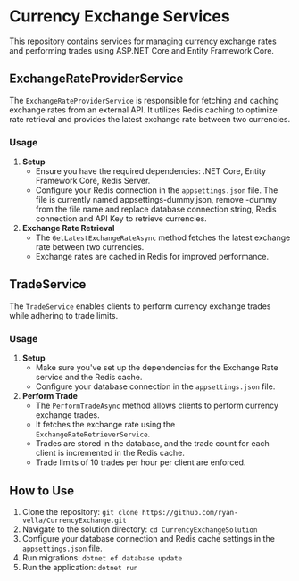 Currency Exchange Services
==========================

This repository contains services for managing currency exchange rates and performing trades using ASP.NET Core and Entity Framework Core.

ExchangeRateProviderService
---------------------------

The `ExchangeRateProviderService` is responsible for fetching and caching exchange rates from an external API. It utilizes Redis caching to optimize rate retrieval and provides the latest exchange rate between two currencies.

### Usage

1.  **Setup**
    *   Ensure you have the required dependencies: .NET Core, Entity Framework Core, Redis Server.
    *   Configure your Redis connection in the `appsettings.json` file. The file is currently named appsettings-dummy.json, remove -dummy from the file name and replace database connection string, Redis connection and API Key to retrieve currencies.
2.  **Exchange Rate Retrieval**
    *   The `GetLatestExchangeRateAsync` method fetches the latest exchange rate between two currencies.
    *   Exchange rates are cached in Redis for improved performance.

TradeService
------------

The `TradeService` enables clients to perform currency exchange trades while adhering to trade limits.

### Usage

1.  **Setup**
    *   Make sure you've set up the dependencies for the Exchange Rate service and the Redis cache.
    *   Configure your database connection in the `appsettings.json` file.
2.  **Perform Trade**
    *   The `PerformTradeAsync` method allows clients to perform currency exchange trades.
    *   It fetches the exchange rate using the `ExchangeRateRetrieverService`.
    *   Trades are stored in the database, and the trade count for each client is incremented in the Redis cache.
    *   Trade limits of 10 trades per hour per client are enforced.

How to Use
----------

1.  Clone the repository: `git clone https://github.com/ryan-vella/CurrencyExchange.git`
2.  Navigate to the solution directory: `cd CurrencyExchangeSolution`
3.  Configure your database connection and Redis cache settings in the `appsettings.json` file.
4.  Run migrations: `dotnet ef database update`
5.  Run the application: `dotnet run`
